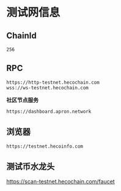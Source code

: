 # 测试网信息

## ChainId
```
256
```
## RPC
```
https://http-testnet.hecochain.com
wss://ws-testnet.hecochain.com
```

**社区节点服务**
```
https://dashboard.apron.network
```

## 浏览器
```
https://testnet.hecoinfo.com
```

## 测试币水龙头
https://scan-testnet.hecochain.com/faucet
